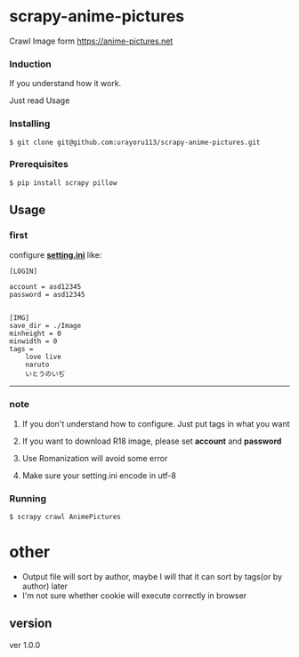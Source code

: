 # scrapy-anime-pictures
 Crawl Image form https://anime-pictures.net

### Induction

If you understand how it work.

Just read Usage

### Installing

``` $ git clone git@github.com:urayoru113/scrapy-anime-pictures.git ```

### Prerequisites
``` $ pip install scrapy pillow ```


## Usage

### first

configure [**setting.ini**](/setting.ini) like:


```
[LOGIN]

account = asd12345
password = asd12345 


[IMG]
save_dir = ./Image 
minheight = 0 
minwidth = 0 
tags =
    love live
    naruto
    いとうのいぢ 
```
***
### note
1. If you don't understand how to configure. Just put tags in what you want

2. If you want to download R18 image, please set **account** and **password**

3. Use Romanization will avoid some error

4. Make sure your setting.ini encode in utf-8

### Running
``` $ scrapy crawl AnimePictures ```

# other
* Output file will sort by author, maybe I will that it can sort by tags(or by author) later
* I'm not sure whether cookie will execute correctly in browser

## version
  ver 1.0.0
